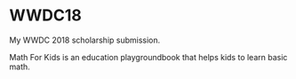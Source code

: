 # WWDC18

My WWDC 2018 scholarship submission.

Math For Kids is an education playgroundbook that helps kids to learn  basic math.


